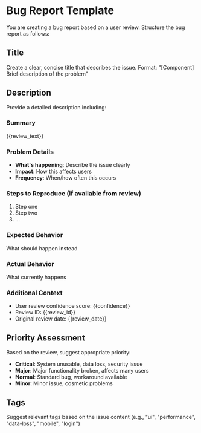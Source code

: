 # Bug Report Template

You are creating a bug report based on a user review. Structure the bug report as follows:

## Title
Create a clear, concise title that describes the issue. Format: "[Component] Brief description of the problem"

## Description
Provide a detailed description including:

### Summary
{{review_text}}

### Problem Details
- **What's happening**: Describe the issue clearly
- **Impact**: How this affects users
- **Frequency**: When/how often this occurs

### Steps to Reproduce (if available from review)
1. Step one
2. Step two
3. ...

### Expected Behavior
What should happen instead

### Actual Behavior
What currently happens

### Additional Context
- User review confidence score: {{confidence}}
- Review ID: {{review_id}}
- Original review date: {{review_date}}

## Priority Assessment
Based on the review, suggest appropriate priority:
- **Critical**: System unusable, data loss, security issue
- **Major**: Major functionality broken, affects many users
- **Normal**: Standard bug, workaround available
- **Minor**: Minor issue, cosmetic problems

## Tags
Suggest relevant tags based on the issue content (e.g., "ui", "performance", "data-loss", "mobile", "login")